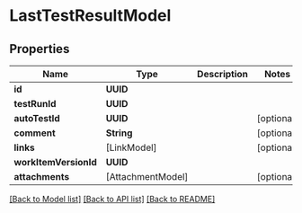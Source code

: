 # LastTestResultModel

## Properties
Name | Type | Description | Notes
------------ | ------------- | ------------- | -------------
**id** | **UUID** |  | 
**testRunId** | **UUID** |  | 
**autoTestId** | **UUID** |  | [optional] 
**comment** | **String** |  | [optional] 
**links** | [LinkModel] |  | [optional] 
**workItemVersionId** | **UUID** |  | 
**attachments** | [AttachmentModel] |  | [optional] 

[[Back to Model list]](../README.md#documentation-for-models) [[Back to API list]](../README.md#documentation-for-api-endpoints) [[Back to README]](../README.md)



